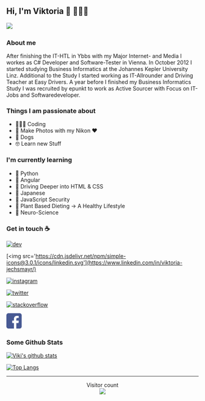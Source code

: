 ## Hi, I'm Viktoria 👋 👩🏻‍💻

<!-- Header Image? -->
<img src="https://github.com/vJechsmayr/vJechsmayr/blob/master/blog-8871.jpg" />


### About me
After finishing the IT-HTL in Ybbs with my Major Internet- and Media I workes as C# Developer and Software-Tester in Vienna.
In October 2012 I started studying Business Informatics at the Johannes Kepler University Linz.
Additional to the Study I started working as IT-Allrounder and Driving Teacher at Easy Drivers. A year before I finished my Business Informatics Study I was recruited by epunkt to work as Active Sourcer with Focus on IT-Jobs and Softwaredeveloper.

### Things I am passionate about
- 👩🏻‍💻 Coding
- 📸 Make Photos with my Nikon ❤️
- 🐶 Dogs
- 🤓 Learn new Stuff

### I'm currently learning
- 🌱 Python
- 🌱 Angular
- 🌱 Driving Deeper into HTML & CSS
- 🌱 Japanese
- 🌱 JavaScript Security
- 🌱 Plant Based Dieting -> A Healthy Lifestyle
- 🌱 Neuro-Science

### Get in touch ☕
<p align="center">
  
[<img src='https://cdn.jsdelivr.net/npm/simple-icons@3.0.1/icons/dev-dot-to.svg' alt='dev' height='40'>](https://dev.to/vjechsmayr)
  
[<img src='https://cdn.jsdelivr.net/npm/simple-icons@3.0.1/icons/linkedin.svg'](https://www.linkedin.com/in/viktoria-jechsmayr/)
  
[<img src='https://cdn.jsdelivr.net/npm/simple-icons@3.0.1/icons/instagram.svg' alt='instagram' height='40'>](https://www.instagram.com/vJechsmayr/)
  
[<img src='https://cdn.jsdelivr.net/npm/simple-icons@3.0.1/icons/twitter.svg' alt='twitter' height='40'>](https://twitter.com/vJechsmayr)
  
[<img src='https://cdn.jsdelivr.net/npm/simple-icons@3.0.1/icons/stackoverflow.svg' alt='stackoverflow' height='40'>](https://stackoverflow.com/users/8055029)
  
[<img src='https://github.com/vJechsmayr/vJechsmayr/blob/master/facebook.svg' alt='facebook' height='40'>](https://www.facebook.com/jexmaster)

</p>


### Some Github Stats

<p align="center">
  
[![Viki's github stats](https://github-readme-stats.vercel.app/api?username=vJechsmayr&show_icons=true&theme=tokyonight)](https://github.com/vJechsmayr/github-readme-stats)

[![Top Langs](https://github-readme-stats.vercel.app/api/top-langs/?username=vJechsmayr&layout=compact&theme=tokyonight)](https://github.com/vJechsmayr/github-readme-stats)

</p>
<hr>


<p align="center"> 
  Visitor count<br>
  <img src="https://profile-counter.glitch.me/vJechsmayr/count.svg" />
</p>

<!--
**vJechsmayr/vJechsmayr** is a ✨ _special_ ✨ repository because its `README.md` (this file) appears on your GitHub profile.

Here are some ideas to get you started:

- 🔭 I’m currently working on ...
- 🌱 I’m currently learning ...
- 👯 I’m looking to collaborate on ...
- 🤔 I’m looking for help with ...
- 💬 Ask me about ...
- 📫 How to reach me: ...
- 😄 Pronouns: ...
- ⚡ Fun fact: ...
-->
